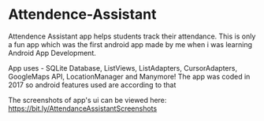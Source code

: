 # Attendence-Assistant
Attendence Assistant app helps students track their attendance. This is only a fun app which was the first android app made by me when i was learning Android App Development.

App uses - SQLite Database, ListViews, ListAdapters, CursorAdapters, GoogleMaps API, LocationManager and Manymore! The app was coded in 2017 so android features used are according to that

The screenshots of app's ui can be viewed here: https://bit.ly/AttendanceAssistantScreenshots
